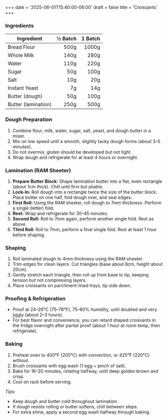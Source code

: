 +++
date = '2025-06-01T15:40:00-06:00'
draft = false
title = 'Croissants'
+++


### Ingredients

| Ingredient         | ½ Batch | 1 Batch |
|--------------------|--------:|--------:|
| Bread Flour        |   500g  |  1000g  |
| Whole Milk         |   140g  |   280g  |
| Water              |   110g  |   220g  |
| Sugar              |    50g  |   100g  |
| Salt               |    10g  |    20g  |
| Instant Yeast      |     7g  |    14g  |
| Butter (dough)     |    50g  |   100g  |
| Butter (lamination)|   250g  |   500g  |

### Dough Preparation

1. Combine flour, milk, water, sugar, salt, yeast, and dough butter in a mixer.
2. Mix on low speed until a smooth, slightly tacky dough forms (about 3–5 minutes).
3. Do not overmix; gluten should be developed but not tight.
4. Wrap dough and refrigerate for at least 4 hours or overnight.

### Lamination (RAM Sheeter)

1. **Prepare Butter Block:** Shape lamination butter into a flat, even rectangle (about 1cm thick). Chill until firm but pliable.
2. **Lock-In:** Roll dough into a rectangle twice the size of the butter block. Place butter on one half, fold dough over, and seal edges.
3. **First Roll:** Using the RAM sheeter, roll dough to 7mm thickness. Perform a single (letter) fold.
4. **Rest:** Wrap and refrigerate for 30–45 minutes.
5. **Second Roll:** Roll to 7mm again, perform another single fold. Rest as above.
6. **Third Roll:** Roll to 7mm, perform a final single fold. Rest at least 1 hour before shaping.

### Shaping

1. Roll laminated dough to 4mm thickness using the RAM sheeter.
2. Trim edges for clean layers. Cut triangles (base about 8cm, height about 20cm).
3. Gently stretch each triangle, then roll up from base to tip, keeping tension but not compressing layers.
4. Place croissants on parchment-lined trays, tip side down.

### Proofing & Refrigeration

- Proof at 24–26°C (75–78°F), 75–80% humidity, until doubled and very jiggly (about 2–3 hours).
- For best flavor and convenience, you can retard shaped croissants in the fridge overnight after partial proof (about 1 hour at room temp, then refrigerate).

### Baking

1. Preheat oven to 400°F (205°C) with convection, or 425°F (220°C) without.
2. Brush croissants with egg wash (1 egg + pinch of salt).
3. Bake for 16–20 minutes, rotating halfway, until deep golden brown and crisp.
4. Cool on rack before serving.

*Tips:*
- Keep dough and butter cold throughout lamination.
- If dough resists rolling or butter softens, chill between steps.
- For extra shine, apply a second egg wash halfway through baking.
